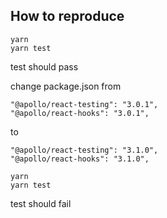 ## How to reproduce

```
yarn
yarn test
```

test should pass

change package.json from

```
"@apollo/react-testing": "3.0.1",
"@apollo/react-hooks": "3.0.1",
```

to

```
"@apollo/react-testing": "3.1.0",
"@apollo/react-hooks": "3.1.0",
```

```
yarn
yarn test
```

test should fail
